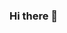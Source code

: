 ### Hi there 👋

<!--
**ulathemes/ULATHEMES** is a ✨ _special_ ✨ repository because its `README.md` (this file) appears on your GitHub profile.

Here are some ideas to get you started:

- 🔭 I’m currently working on www.ulathemes.com
-->
